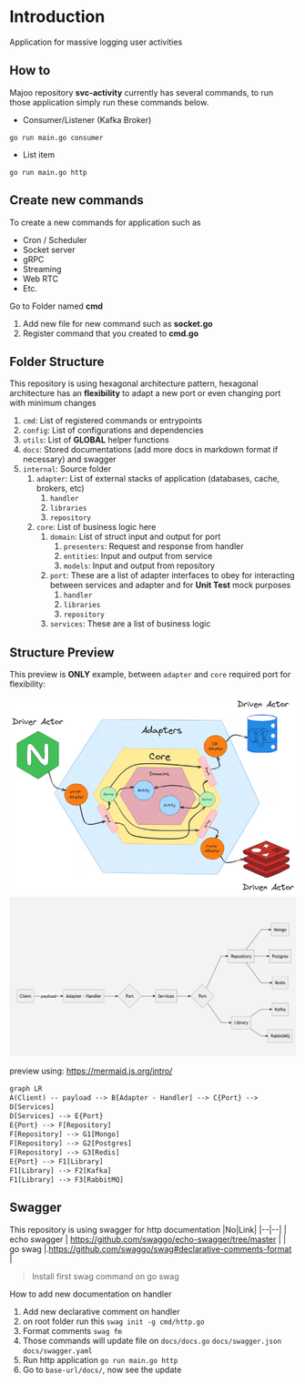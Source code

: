 
# Introduction
Application for massive logging user activities

## How to
Majoo repository **svc-activity** currently has several commands, to run those application simply run these commands below.
- Consumer/Listener (Kafka Broker)
```  
go run main.go consumer  
```  
- List item
```  
go run main.go http  
```  

## Create new commands

To create a new commands for application such as

- Cron / Scheduler
- Socket server
- gRPC
- Streaming
- Web RTC
- Etc.

Go to Folder named **cmd**

1. Add new file for new command such as **socket.go**
2. Register command that you created to **cmd.go**

## Folder Structure
This repository is using hexagonal architecture pattern, hexagonal architecture has an **flexibility** to adapt a new port or even changing port with minimum changes
1. `cmd`: List of registered commands or entrypoints
2. `config`: List of configurations and dependencies
3. `utils`: List of **GLOBAL** helper functions
4. `docs`: Stored documentations (add more docs in markdown format if necessary) and swagger
5. `internal`: Source folder
    1. `adapter`: List of external stacks of application (databases, cache, brokers, etc)
        1. `handler`
        2. `libraries`
        3. `repository`
    2. `core`: List of business logic here
        1. `domain`: List of struct input and output for port
            1. `presenters`: Request and response from handler
            2. `entities`: Input and output from service
            3. `models`: Input and output from repository
        2. `port`: These are a list of adapter interfaces to obey for interacting between services and adapter and for **Unit Test** mock purposes
            1. `handler`
            2. `libraries`
            3. `repository`
        3. `services`: These are a list of business logic


## Structure Preview
This preview is **ONLY**  example, between `adapter` and `core` required port for flexibility:

![hexa architecture](docs/images/hexa.png)
![hexa diagram](docs/images/hexa-uml.png)

preview using: https://mermaid.js.org/intro/
```mermaid  
graph LR  
A(Client) -- payload --> B[Adapter - Handler] --> C{Port} --> D[Services]
D[Services] --> E{Port}
E{Port} --> F[Repository]
F[Repository] --> G1[Mongo]
F[Repository] --> G2[Postgres]
F[Repository] --> G3[Redis]
E{Port} --> F1[Library]
F1[Library] --> F2[Kafka]
F1[Library] --> F3[RabbitMQ]
```

## Swagger

This repository is using swagger for http documentation
|No|Link|
|--|--|
| echo swagger | https://github.com/swaggo/echo-swagger/tree/master |
| go swag |.https://github.com/swaggo/swag#declarative-comments-format |

> Install first swag command on go swag

How to add new documentation on handler
1. Add new declarative comment on handler
2. on root folder run this `swag init -g cmd/http.go`
3. Format comments `swag fm`
4. Those commands will update file on `docs/docs.go` `docs/swagger.json` `docs/swagger.yaml`
5. Run http application `go run main.go http`
6. Go to `base-url/docs/`, now see the update